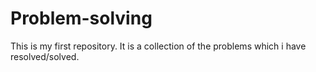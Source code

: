 # Problem-solving
This is my first repository. It is a collection of the problems which i have resolved/solved.
